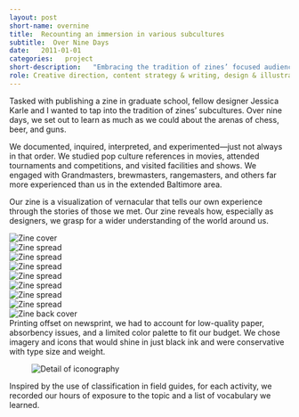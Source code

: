 ```yaml
---
layout: post
short-name: overnine
title:  Recounting an immersion in various subcultures
subtitle:  Over Nine Days
date:   2011-01-01
categories:   project
short-description:   "Embracing the tradition of zines’ focused audiences, a fellow designer and I immersed ourselves in three subcultures in which we considered ourselves novices: chess, beer, and guns. Through our own zine, we set out to tell our experience through the stories of those we met."
role: Creative direction, content strategy & writing, design & illustration, print production
---
```


Tasked with publishing a zine in graduate school, fellow designer Jessica Karle and I wanted to  tap into the tradition of zines’ subcultures. Over nine days, we set out to learn as much as we could about the arenas of chess, beer, and guns.

We documented, inquired, interpreted, and experimented—just not always in that order. We studied pop culture references in movies, attended tournaments and competitions, and visited facilities and shows. We engaged with Grandmasters, brewmasters, rangemasters, and others far more experienced than us in the extended Baltimore area.

Our zine is a visualization of vernacular that tells our own experience through the stories of those we met. Our zine reveals how, especially as designers, we grasp for a wider understanding of the world around us.

<div class="fig-with-cap">
  <div class="carousel">
    <div><img src="../../../../a/img/ond-1.jpg" alt="Zine cover"></div>
    <div><img src="../../../../a/img/ond-2.jpg" alt="Zine spread"></div>
    <div><img src="../../../../a/img/ond-3.jpg" alt="Zine spread"></div>
    <div><img src="../../../../a/img/ond-4.jpg" alt="Zine spread"></div>
    <div><img src="../../../../a/img/ond-5.jpg" alt="Zine spread"></div>
    <div><img src="../../../../a/img/ond-6.jpg" alt="Zine spread"></div>
    <div><img src="../../../../a/img/ond-7.jpg" alt="Zine spread"></div>
    <div><img src="../../../../a/img/ond-8.jpg" alt="Zine spread"></div>
    <div><img src="../../../../a/img/ond-9.jpg" alt="Zine back cover"></div>
  </div>
  <div class="caption">
    <div class="carousel-arrows"></div>
    <figcaption>Printing offset on newsprint, we had to account for low-quality paper, absorbency issues, and a limited color palette to fit our budget. We chose imagery and icons that would shine in just black ink and were conservative with type size and weight.</figcaption>
  </div>
</div>

<div class="fig-with-cap">
  <figure class="scrollable full-width-image"><img src="../../../../a/img/ond-10.jpg" alt="Detail of iconography"></figure>
  <figcaption class="caption">Inspired by the use of classification in field guides, for each activity, we recorded our hours of exposure to the topic and a list of vocabulary we learned.</figcaption>
</div>
